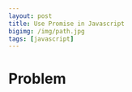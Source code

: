 ```yaml
---
layout: post
title: Use Promise in Javascript
bigimg: /img/path.jpg
tags: [javascript]
---
```



# Problem


# 
